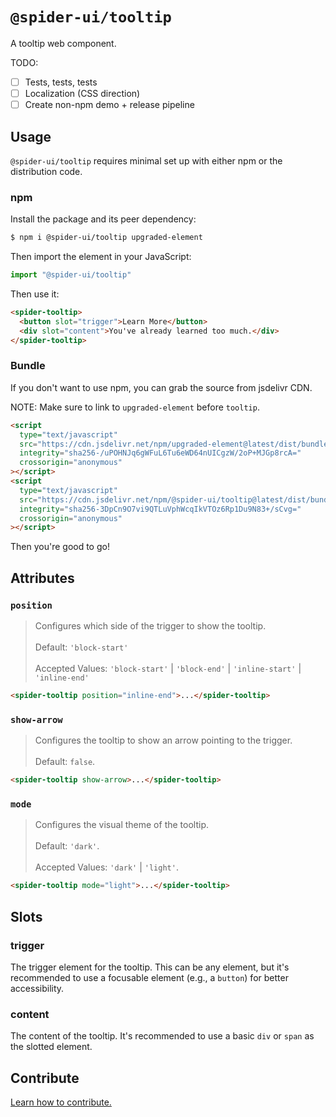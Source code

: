 # `@spider-ui/tooltip`

A tooltip web component.

TODO:

- [ ] Tests, tests, tests
- [ ] Localization (CSS direction)
- [ ] Create non-npm demo + release pipeline

## Usage

`@spider-ui/tooltip` requires minimal set up with either npm or the distribution code.

### npm

Install the package and its peer dependency:

```sh
$ npm i @spider-ui/tooltip upgraded-element
```

Then import the element in your JavaScript:

```js
import "@spider-ui/tooltip"
```

Then use it:

```html
<spider-tooltip>
  <button slot="trigger">Learn More</button>
  <div slot="content">You've already learned too much.</div>
</spider-tooltip>
```

### Bundle

If you don't want to use npm, you can grab the source from jsdelivr CDN.

NOTE: Make sure to link to `upgraded-element` before `tooltip`.

```html
<script
  type="text/javascript"
  src="https://cdn.jsdelivr.net/npm/upgraded-element@latest/dist/bundle.js"
  integrity="sha256-/uPOHNJq6gWFuL6Tu6eWD64nUICgzW/2oP+MJGp8rcA="
  crossorigin="anonymous"
></script>
<script
  type="text/javascript"
  src="https://cdn.jsdelivr.net/npm/@spider-ui/tooltip@latest/dist/bundle.min.js"
  integrity="sha256-3DpCn9O7vi9QTLuVphWcqIkVTOz6Rp1Du9N83+/sCvg="
  crossorigin="anonymous"
></script>
```

Then you're good to go!

## Attributes

### `position`

> Configures which side of the trigger to show the tooltip.<br/><br/>Default: `'block-start'`<br/><br/>Accepted Values: `'block-start'` | `'block-end'` | `'inline-start'` | `'inline-end'`

```html
<spider-tooltip position="inline-end">...</spider-tooltip>
```

### `show-arrow`

> Configures the tooltip to show an arrow pointing to the trigger.<br/><br/>Default: `false`.

```html
<spider-tooltip show-arrow>...</spider-tooltip>
```

### `mode`

> Configures the visual theme of the tooltip.<br/><br/>Default: `'dark'`.<br/><br/>Accepted Values: `'dark'` | `'light'`.

```html
<spider-tooltip mode="light">...</spider-tooltip>
```

## Slots

### trigger

The trigger element for the tooltip. This can be any element, but it's recommended to use a focusable element (e.g., a `button`) for better accessibility.

### content

The content of the tooltip. It's recommended to use a basic `div` or `span` as the slotted element.

## Contribute

[Learn how to contribute.](https://github.com/geotrev/spider-ui/blob/master/README.md#contribute)

